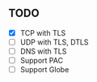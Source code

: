 ## TODO

- [x] TCP with TLS
- [ ] UDP with TLS, DTLS
- [ ] DNS with TLS
- [ ] Support PAC
- [ ] Support Globe
